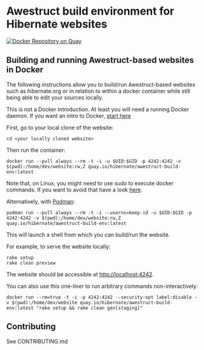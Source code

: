 # Awestruct build environment for Hibernate websites

[![Docker Repository on Quay](https://quay.io/repository/hibernate/awestruct-build-env/status "Docker Repository on Quay")](https://quay.io/repository/hibernate/awestruct-build-env)

## Building and running Awestruct-based websites in Docker

The following instructions allow you to build/run Awestruct-based websites
such as hibernate.org or in.relation.to within a docker container
while still being able to edit your sources locally.

This is not a Docker introduction.
At least you will need a running Docker daemon.
If you want an intro to Docker, [start here](https://docs.docker.com/)

First, go to your local clone of the website:

```
cd <your locally cloned website>
```

Then run the container:

```
docker run --pull always --rm -t -i -u $UID:$GID -p 4242:4242 -v $(pwd):/home/dev/website:rw,Z quay.io/hibernate/awestruct-build-env:latest
```

Note that, on Linux, you might need to use _sudo_ to execute docker commands.
If you want to avoid that have a look [here](https://docs.docker.com/install/linux/linux-postinstall/#manage-docker-as-a-non-root-user).

Alternatively, with [Podman](https://podman.io/):

```
podman run --pull always --rm -t -i --userns=keep-id -u $UID:$GID -p 4242:4242 -v $(pwd):/home/dev/website:rw,Z quay.io/hibernate/awestruct-build-env:latest
```

This will launch a shell from which you can build/run the website.

For example, to serve the website locally:

```
rake setup
rake clean preview
```

The website should be accessible at <http://localhost:4242>.

You can also use this one-liner to run arbitrary commands non-interactively:

```
docker run --rm=true -t -i -p 4242:4242 --security-opt label:disable -v $(pwd):/home/dev/website quay.io/hibernate/awestruct-build-env:latest "rake setup && rake clean gen[staging]"
```

## Contributing

See CONTRIBUTING.md
